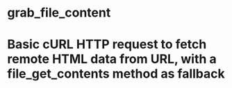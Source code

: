 # grab_file_content
# Basic cURL HTTP request to fetch remote HTML data from URL, with a file_get_contents method as fallback
